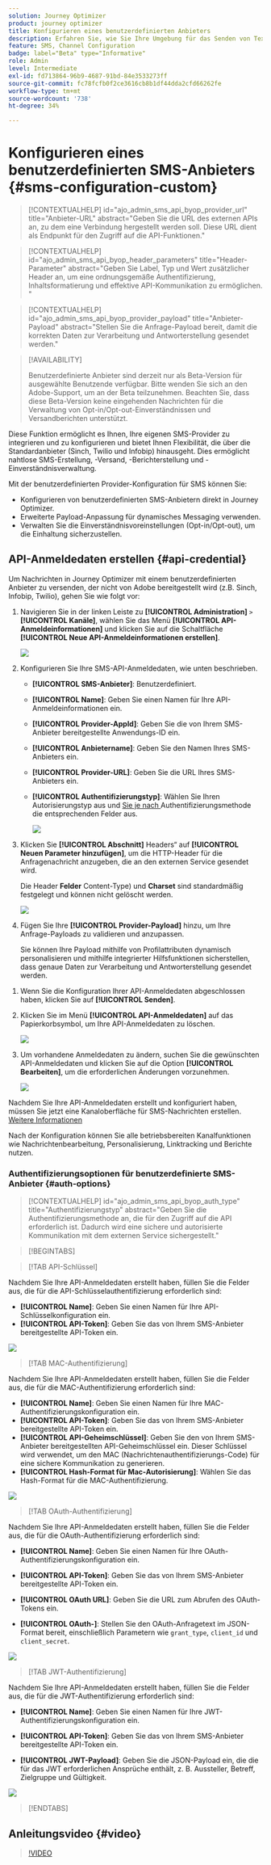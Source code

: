 ```yaml
---
solution: Journey Optimizer
product: journey optimizer
title: Konfigurieren eines benutzerdefinierten Anbieters
description: Erfahren Sie, wie Sie Ihre Umgebung für das Senden von Textnachrichten mit Journey Optimizer mit einem benutzerdefinierten Anbieter konfigurieren
feature: SMS, Channel Configuration
badge: label="Beta" type="Informative"
role: Admin
level: Intermediate
exl-id: fd713864-96b9-4687-91bd-84e3533273ff
source-git-commit: fc78fcfb0f2ce3616cb8b1df44dda2cfd66262fe
workflow-type: tm+mt
source-wordcount: '738'
ht-degree: 34%

---
```


# Konfigurieren eines benutzerdefinierten SMS-Anbieters {#sms-configuration-custom}

>[!CONTEXTUALHELP]
>id="ajo_admin_sms_api_byop_provider_url"
>title="Anbieter-URL"
>abstract="Geben Sie die URL des externen APIs an, zu dem eine Verbindung hergestellt werden soll. Diese URL dient als Endpunkt für den Zugriff auf die API-Funktionen."

>[!CONTEXTUALHELP]
>id="ajo_admin_sms_api_byop_header_parameters"
>title="Header-Parameter"
>abstract="Geben Sie Label, Typ und Wert zusätzlicher Header an, um eine ordnungsgemäße Authentifizierung, Inhaltsformatierung und effektive API-Kommunikation zu ermöglichen. "

>[!CONTEXTUALHELP]
>id="ajo_admin_sms_api_byop_provider_payload"
>title="Anbieter-Payload"
>abstract="Stellen Sie die Anfrage-Payload bereit, damit die korrekten Daten zur Verarbeitung und Antworterstellung gesendet werden."

>[!AVAILABILITY]
>
>Benutzerdefinierte Anbieter sind derzeit nur als Beta-Version für ausgewählte Benutzende verfügbar. Bitte wenden Sie sich an den Adobe-Support, um an der Beta teilzunehmen.
>Beachten Sie, dass diese Beta-Version keine eingehenden Nachrichten für die Verwaltung von Opt-in/Opt-out-Einverständnissen und Versandberichten unterstützt.


Diese Funktion ermöglicht es Ihnen, Ihre eigenen SMS-Provider zu integrieren und zu konfigurieren und bietet Ihnen Flexibilität, die über die Standardanbieter (Sinch, Twilio und Infobip) hinausgeht. Dies ermöglicht nahtlose SMS-Erstellung, -Versand, -Berichterstellung und -Einverständnisverwaltung.

Mit der benutzerdefinierten Provider-Konfiguration für SMS können Sie:

* Konfigurieren von benutzerdefinierten SMS-Anbietern direkt in Journey Optimizer.
* Erweiterte Payload-Anpassung für dynamisches Messaging verwenden.
* Verwalten Sie die Einverständnisvoreinstellungen (Opt-in/Opt-out), um die Einhaltung sicherzustellen.

## API-Anmeldedaten erstellen {#api-credential}

Um Nachrichten in Journey Optimizer mit einem benutzerdefinierten Anbieter zu versenden, der nicht von Adobe bereitgestellt wird (z.B. Sinch, Infobip, Twilio), gehen Sie wie folgt vor:

1. Navigieren Sie in der linken Leiste zu **[!UICONTROL Administration]** `>` **[!UICONTROL Kanäle]**, wählen Sie das Menü **[!UICONTROL API-Anmeldeinformationen]** und klicken Sie auf die Schaltfläche **[!UICONTROL Neue API-Anmeldeinformationen erstellen]**.

   ![](assets/sms_byo_1.png)

1. Konfigurieren Sie Ihre SMS-API-Anmeldedaten, wie unten beschrieben.

   * **[!UICONTROL SMS-Anbieter]**: Benutzerdefiniert.

   * **[!UICONTROL Name]**: Geben Sie einen Namen für Ihre API-Anmeldeinformationen ein.

   * **[!UICONTROL Provider-AppId]**: Geben Sie die von Ihrem SMS-Anbieter bereitgestellte Anwendungs-ID ein.

   * **[!UICONTROL Anbietername]**: Geben Sie den Namen Ihres SMS-Anbieters ein.

   * **[!UICONTROL Provider-URL]**: Geben Sie die URL Ihres SMS-Anbieters ein.

   * **[!UICONTROL Authentifizierungstyp&#x200B;]**: Wählen Sie Ihren Autorisierungstyp aus und [ Sie je nach ](#auth-options) Authentifizierungsmethode die entsprechenden Felder aus.

     ![](assets/sms-byop.png)

1. Klicken Sie **[!UICONTROL Abschnitt]** Headers“ auf **[!UICONTROL Neuen Parameter hinzufügen]**, um die HTTP-Header für die Anfragenachricht anzugeben, die an den externen Service gesendet wird.

   Die Header **Felder** Content-Type) und **Charset** sind standardmäßig festgelegt und können nicht gelöscht werden.

   ![](assets/sms_byo_2.png)

1. Fügen Sie Ihre **[!UICONTROL Provider-Payload]** hinzu, um Ihre Anfrage-Payloads zu validieren und anzupassen.

   Sie können Ihre Payload mithilfe von Profilattributen dynamisch personalisieren und mithilfe integrierter Hilfsfunktionen sicherstellen, dass genaue Daten zur Verarbeitung und Antworterstellung gesendet werden.
<!--
1. Add your **Inbound settings** to determine how your system handles incoming messages and subscriber preferences: 

    * **[!UICONTROL Inbound Webhook URL]**: Specify the endpoint URL where inbound messages (e.g. replies or new messages from users) are sent.
    * **[!UICONTROL Opt-in Keywords]**: Enter the default or custom keywords that will automatically trigger your Opt-In Message. For multiple keywords, use comma-separated values.
    * **[!UICONTROL Opt-in Message]**: Enter the custom response that is automatically sent as your Opt-In Message.
    * **[!UICONTROL Opt-out Keywords]**: Enter the default or custom keywords that will automatically trigger your Opt-Out Message. For multiple keywords, use comma-separated values.
    * **[!UICONTROL Opt-out Message]**: Enter the custom response that is automatically sent as your Opt-Out Message.
-->

1. Wenn Sie die Konfiguration Ihrer API-Anmeldedaten abgeschlossen haben, klicken Sie auf **[!UICONTROL Senden]**.

1. Klicken Sie im Menü **[!UICONTROL API-Anmeldedaten]** auf das Papierkorbsymbol, um Ihre API-Anmeldedaten zu löschen.

   ![](assets/sms_byo_3.png)

1. Um vorhandene Anmeldedaten zu ändern, suchen Sie die gewünschten API-Anmeldedaten und klicken Sie auf die Option **[!UICONTROL Bearbeiten]**, um die erforderlichen Änderungen vorzunehmen.

   ![](assets/sms_byo_4.png)

Nachdem Sie Ihre API-Anmeldedaten erstellt und konfiguriert haben, müssen Sie jetzt eine Kanaloberfläche für SMS-Nachrichten erstellen.  [Weitere Informationen](sms-configuration-surface.md)

Nach der Konfiguration können Sie alle betriebsbereiten Kanalfunktionen wie Nachrichtenbearbeitung, Personalisierung, Linktracking und Berichte nutzen.

### Authentifizierungsoptionen für benutzerdefinierte SMS-Anbieter {#auth-options}

>[!CONTEXTUALHELP]
>id="ajo_admin_sms_api_byop_auth_type"
>title="Authentifizierungstyp"
>abstract="Geben Sie die Authentifizierungsmethode an, die für den Zugriff auf die API erforderlich ist. Dadurch wird eine sichere und autorisierte Kommunikation mit dem externen Service sichergestellt."

>[!BEGINTABS]

>[!TAB API-Schlüssel]

Nachdem Sie Ihre API-Anmeldedaten erstellt haben, füllen Sie die Felder aus, die für die API-Schlüsselauthentifizierung erforderlich sind:

* **[!UICONTROL Name]**&#x200B;: Geben Sie einen Namen für Ihre API-Schlüsselkonfiguration ein.
* **[!UICONTROL API-Token]**&#x200B;: Geben Sie das von Ihrem SMS-Anbieter bereitgestellte API-Token ein.

![](assets/sms-byop-api-key.png)

>[!TAB MAC-Authentifizierung]

Nachdem Sie Ihre API-Anmeldedaten erstellt haben, füllen Sie die Felder aus, die für die MAC-Authentifizierung erforderlich sind:

* **[!UICONTROL Name]**&#x200B;: Geben Sie einen Namen für Ihre MAC-Authentifizierungskonfiguration ein.
* **[!UICONTROL API-Token]**&#x200B;: Geben Sie das von Ihrem SMS-Anbieter bereitgestellte API-Token ein.
* **[!UICONTROL API-Geheimschlüssel]**: Geben Sie den von Ihrem SMS-Anbieter bereitgestellten API-Geheimschlüssel ein. Dieser Schlüssel wird verwendet, um den MAC (Nachrichtenauthentifizierungs-Code) für eine sichere Kommunikation zu generieren.
* **[!UICONTROL Hash-Format für Mac-Autorisierung]**: Wählen Sie das Hash-Format für die MAC-Authentifizierung.

![](assets/sms-byop-mac.png)

>[!TAB OAuth-Authentifizierung]

Nachdem Sie Ihre API-Anmeldedaten erstellt haben, füllen Sie die Felder aus, die für die OAuth-Authentifizierung erforderlich sind:

* **[!UICONTROL Name]**&#x200B;: Geben Sie einen Namen für Ihre OAuth-Authentifizierungskonfiguration ein.

* **[!UICONTROL API-Token]**&#x200B;: Geben Sie das von Ihrem SMS-Anbieter bereitgestellte API-Token ein.

* **[!UICONTROL OAuth URL]**&#x200B;: Geben Sie die URL zum Abrufen des OAuth-Tokens ein.

* **[!UICONTROL OAuth-]**&#x200B;: Stellen Sie den OAuth-Anfragetext im JSON-Format bereit, einschließlich Parametern wie `grant_type`, `client_id` und `client_secret`.

![](assets/sms-byop-oauth.png)

>[!TAB JWT-Authentifizierung]

Nachdem Sie Ihre API-Anmeldedaten erstellt haben, füllen Sie die Felder aus, die für die JWT-Authentifizierung erforderlich sind:

* **[!UICONTROL Name]**&#x200B;: Geben Sie einen Namen für Ihre JWT-Authentifizierungskonfiguration ein.

* **[!UICONTROL API-Token]**&#x200B;: Geben Sie das von Ihrem SMS-Anbieter bereitgestellte API-Token ein.

* **[!UICONTROL JWT-Payload]**&#x200B;: Geben Sie die JSON-Payload ein, die die für das JWT erforderlichen Ansprüche enthält, z. B. Aussteller, Betreff, Zielgruppe und Gültigkeit.

![](assets/sms-byop-jwt.png)

>[!ENDTABS]

## Anleitungsvideo {#video}

>[!VIDEO](https://video.tv.adobe.com/v/3431625)
